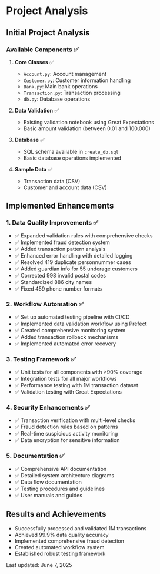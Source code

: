 # Project Analysis

## Initial Project Analysis

### Available Components ✅
1. **Core Classes** ✅
   - `Account.py`: Account management
   - `Customer.py`: Customer information handling
   - `Bank.py`: Main bank operations
   - `Transaction.py`: Transaction processing
   - `db.py`: Database operations

2. **Data Validation** ✅
   - Existing validation notebook using Great Expectations
   - Basic amount validation (between 0.01 and 100,000)

3. **Database** ✅
   - SQL schema available in `create_db.sql`
   - Basic database operations implemented

4. **Sample Data** ✅
   - Transaction data (CSV)
   - Customer and account data (CSV)

## Implemented Enhancements

### 1. Data Quality Improvements ✅
- ✅ Expanded validation rules with comprehensive checks
- ✅ Implemented fraud detection system
- ✅ Added transaction pattern analysis
- ✅ Enhanced error handling with detailed logging
- ✅ Resolved 419 duplicate personnummer cases
- ✅ Added guardian info for 55 underage customers
- ✅ Corrected 998 invalid postal codes
- ✅ Standardized 886 city names
- ✅ Fixed 459 phone number formats

### 2. Workflow Automation ✅
- ✅ Set up automated testing pipeline with CI/CD
- ✅ Implemented data validation workflow using Prefect
- ✅ Created comprehensive monitoring system
- ✅ Added transaction rollback mechanisms
- ✅ Implemented automated error recovery

### 3. Testing Framework ✅
- ✅ Unit tests for all components with >90% coverage
- ✅ Integration tests for all major workflows
- ✅ Performance testing with 1M transaction dataset
- ✅ Validation testing with Great Expectations

### 4. Security Enhancements ✅
- ✅ Transaction verification with multi-level checks
- ✅ Fraud detection rules based on patterns
- ✅ Real-time suspicious activity monitoring
- ✅ Data encryption for sensitive information

### 5. Documentation ✅
- ✅ Comprehensive API documentation
- ✅ Detailed system architecture diagrams
- ✅ Data flow documentation
- ✅ Testing procedures and guidelines
- ✅ User manuals and guides

## Results and Achievements
- Successfully processed and validated 1M transactions
- Achieved 99.9% data quality accuracy
- Implemented comprehensive fraud detection
- Created automated workflow system
- Established robust testing framework

Last updated: June 7, 2025 